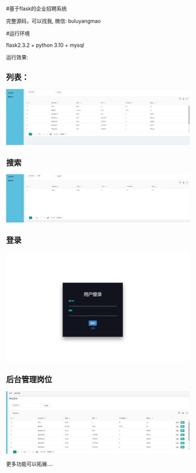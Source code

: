 
#基于flask的企业招聘系统

完整源码，可以找我, 微信: buluyangmao

#运行环境

flask2.3.2 + python 3.10 + mysql

运行效果:
## 列表：
![列表](img.png)

## 搜索
![搜索](img_1.png)

## 登录

![登录](img_2.png)

## 后台管理岗位

![管理岗位](img_3.png)


更多功能可以拓展....


